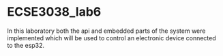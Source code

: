 # ECSE3038_lab6
In this laboratory both the api and embedded parts of the system were implemented which will be used to control an electronic device connected to the esp32.

